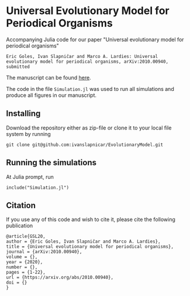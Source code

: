 # Universal Evolutionary Model for Periodical Organisms

Accompanying Julia code for our paper "Universal evolutionary model for periodical organisms"

```
Eric Goles, Ivan Slapničar and Marco A. Lardies: Universal evolutionary model for periodical organisms, arXiv:2010.00940, submitted
```

The manuscript can be found [here](https://arxiv.org/abs/2010.00940).

The code in the file `Simulation.jl` was used to run all simulations and produce all figures in our manuscript.

## Installing

Download the repository either as zip-file or clone it to your local file system by running

```
git clone git@github.com:ivanslapnicar/EvolutionaryModel.git
```

## Running the simulations

At Julia prompt, run

`include("Simulation.jl")`

## Citation

If you use any of this code and wish to cite it, please cite the following publication
```
@article{GSL20,
author = {Eric Goles, Ivan Slapničar and Marco A. Lardies},
title = {Universal evolutionary model for periodical organisms},
journal = {arXiv:2010.00940},
volume = {},
year = {2020},
number = {},
pages = {1-22},
url = {https://arxiv.org/abs/2010.00940},
doi = {}
}
```
